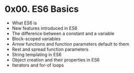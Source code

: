 # 0x00. ES6 Basics

 - What ES6 is
 - New features introduced in ES6
 - The difference between a constant and a variable
 - Block-scoped variables
 - Arrow functions and function parameters default to them
 - Rest and spread function parameters
 - String templating in ES6
 - Object creation and their properties in ES6
 - Iterators and for-of loops
